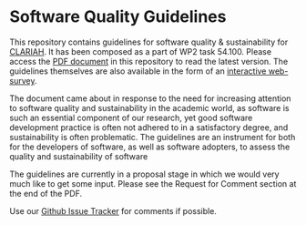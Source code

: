 # Software Quality Guidelines

This repository contains guidelines for software quality & sustainability for
[CLARIAH](http://www.clariah.nl). It has been composed as a part of WP2 task 54.100. Please access the
[PDF document](https://github.com/CLARIAH/software-quality-guidelines/blob/master/softwareguidelines.pdf) in this repository to read the latest version. The guidelines themselves are also available in the form of an [interactive web-survey](http://softwarequality.clariah.nl).

The document came about in response to the need for increasing attention to
software quality and sustainability in the academic world, as software is such
an essential component of our research, yet good software development practice
is often not adhered to in a satisfactory degree, and sustainability is often
problematic. The guidelines are an instrument for both for the developers of software, as
well as software adopters, to assess the quality and sustainability of software

The guidelines are currently in a proposal stage in which we would very much like
to get some input. Please see the Request for Comment section at the end of the PDF.

Use our [Github Issue Tracker](https://github.com/CLARIAH/software-quality-guidelines/issues) for
comments if possible.

